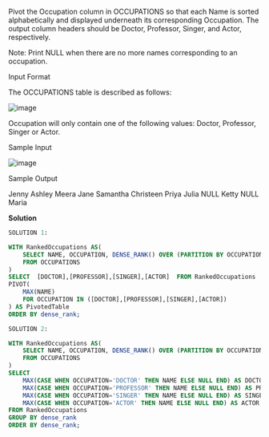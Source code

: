 Pivot the Occupation column in OCCUPATIONS so that each Name is sorted alphabetically and displayed underneath its corresponding Occupation. The output column headers should be Doctor, Professor, Singer, and Actor, respectively.

Note: Print NULL when there are no more names corresponding to an occupation.

Input Format

The OCCUPATIONS table is described as follows:

![image](https://github.com/user-attachments/assets/9d428ccf-3b26-4b31-b6a0-46e3b23bb04b)

Occupation will only contain one of the following values: Doctor, Professor, Singer or Actor.

Sample Input

![image](https://github.com/user-attachments/assets/5f2439bf-a1bf-485e-8e35-b07f4a31bd6f)

Sample Output

Jenny    Ashley     Meera  Jane
Samantha Christeen  Priya  Julia
NULL     Ketty      NULL   Maria

**Solution**

```sql
SOLUTION 1:

WITH RankedOccupations AS(
    SELECT NAME, OCCUPATION, DENSE_RANK() OVER (PARTITION BY OCCUPATION ORDER BY NAME) AS dense_rank
    FROM OCCUPATIONS
)
SELECT  [DOCTOR],[PROFESSOR],[SINGER],[ACTOR]  FROM RankedOccupations
PIVOT(
    MAX(NAME)
    FOR OCCUPATION IN ([DOCTOR],[PROFESSOR],[SINGER],[ACTOR])
) AS PivotedTable
ORDER BY dense_rank;

SOLUTION 2:

WITH RankedOccupations AS(
    SELECT NAME, OCCUPATION, DENSE_RANK() OVER (PARTITION BY OCCUPATION ORDER BY NAME) AS dense_rank
    FROM OCCUPATIONS
)
SELECT
    MAX(CASE WHEN OCCUPATION='DOCTOR' THEN NAME ELSE NULL END) AS DOCTOR,
    MAX(CASE WHEN OCCUPATION='PROFESSOR' THEN NAME ELSE NULL END) AS PROFESSOR,
    MAX(CASE WHEN OCCUPATION='SINGER' THEN NAME ELSE NULL END) AS SINGER,
    MAX(CASE WHEN OCCUPATION='ACTOR' THEN NAME ELSE NULL END) AS ACTOR
FROM RankedOccupations
GROUP BY dense_rank
ORDER BY dense_rank;
```
